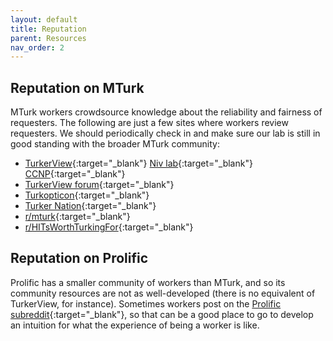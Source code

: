 ```yaml
---
layout: default
title: Reputation
parent: Resources
nav_order: 2
---
```


## Reputation on MTurk

MTurk workers crowdsource knowledge about the reliability and fairness of requesters. The following are just a few sites where workers review requesters. We should periodically check in and make sure our lab is still in good standing with the broader MTurk community:

* [TurkerView](https://turkerview.com){:target="_blank"} [Niv lab](https://turkerview.com/requesters/A3RR9T5E327UK4-niv-lab){:target="_blank"} [CCNP](https://turkerview.com/requesters/AM1AURPCUOXG1-yael-niv){:target="_blank"}
* [TurkerView forum](https://forum.turkerview.com/forums/daily-mturk-hits-threads.2/){:target="_blank"}
* [Turkopticon](https://turkopticon.info/){:target="_blank"}
* [Turker Nation](http://www.turker-nation.com/){:target="_blank"}
* [r/mturk](https://www.reddit.com/r/mturk/){:target="_blank"}
* [r/HITsWorthTurkingFor](https://www.reddit.com/r/HITsWorthTurkingFor/){:target="_blank"}

## Reputation on Prolific

Prolific has a smaller community of workers than MTurk, and so its community resources are not as well-developed (there is no equivalent of TurkerView, for instance). Sometimes workers post on the [Prolific subreddit](https://www.reddit.com/r/ProlificAc/){:target="_blank"}, so that can be a good place to go to develop an intuition for what the experience of being a worker is like.

